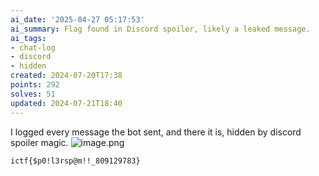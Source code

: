 ```yaml
---
ai_date: '2025-04-27 05:17:53'
ai_summary: Flag found in Discord spoiler, likely a leaked message.
ai_tags:
- chat-log
- discord
- hidden
created: 2024-07-20T17:38
points: 292
solves: 51
updated: 2024-07-21T18:40
---
```


I logged every message the bot sent, and there it is, hidden by discord spoiler magic.
![image.png](https://res.cloudinary.com/kumonochisanaka/image/upload/v1721511571/2024/07/0bdf450bfb92f51f3361621f805b2b96.png)

```flag
ictf{$p0!l3rsp@m!!_809129783}
```